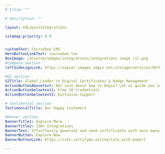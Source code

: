```yaml
---
# title: ""

# description: ""

layout: V4LayoutIntegrations

sitemap.priority: 0.9


customText: Coursebox LMS
HeroButtonLinkText: coursebox-lms
BoxImage: /assets4/images/integrations/integrations image (1).png
#compare section
leftSideLogoLink: https://zapier-images.imgix.net/storage/services/bb76c61ee7be4bc32e9b23fd45b25ad6.png?auto=format&ixlib=react-9.8.0&fit=crop&q=50&w=60&h=60&dpr=1

#G2 section
G2Title: Global Leader in Digital Certificates & Badge Management
ActionButtonAbovetext: Not sure about how to begin? Let us guide you in the right direction!
ActionButtonbelowtext1: Free 10 Credentials
ActionButtonbelowtext2: Exclusive Support

# testimonial section
TestimonialTitle: Our Happy Customers   

#banner section
BannerTitle1: Explore More
BannerTitle2: 150+ Integrations
BannerText: Effortlessly generate and send certificates with zero manual intervention using the most advanced digital credential management software of 2023.
BannerButton: Explore Now
BannerButtonLink: https://info.certifyme.online/talk-with-expert

---
```


